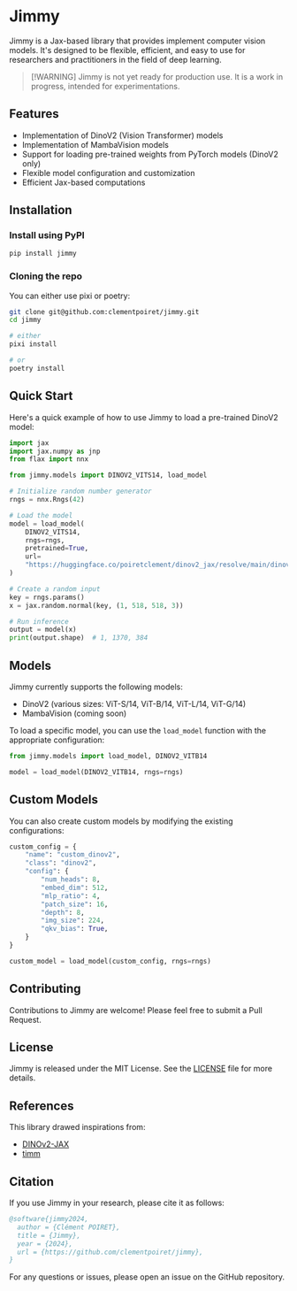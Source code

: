 # Jimmy

Jimmy is a Jax-based library that provides implement computer vision models. It's designed to be flexible, efficient, and easy to use for researchers and practitioners in the field of deep learning.

> [!WARNING] Jimmy is not yet ready for production use.
> It is a work in progress, intended for experimentations.

## Features

- Implementation of DinoV2 (Vision Transformer) models
- Implementation of MambaVision models
- Support for loading pre-trained weights from PyTorch models (DinoV2 only)
- Flexible model configuration and customization
- Efficient Jax-based computations

## Installation

### Install using PyPI

```sh
pip install jimmy
```

### Cloning the repo

You can either use pixi or poetry:

```sh
git clone git@github.com:clementpoiret/jimmy.git
cd jimmy

# either
pixi install

# or
poetry install
```

## Quick Start

Here's a quick example of how to use Jimmy to load a pre-trained DinoV2 model:

```python
import jax
import jax.numpy as jnp
from flax import nnx

from jimmy.models import DINOV2_VITS14, load_model

# Initialize random number generator
rngs = nnx.Rngs(42)

# Load the model
model = load_model(
    DINOV2_VITS14,
    rngs=rngs,
    pretrained=True,
    url=
    "https://huggingface.co/poiretclement/dinov2_jax/resolve/main/dinov2_vits14.jim",
)

# Create a random input
key = rngs.params()
x = jax.random.normal(key, (1, 518, 518, 3))

# Run inference
output = model(x)
print(output.shape)  # 1, 1370, 384
```

## Models

Jimmy currently supports the following models:

- DinoV2 (various sizes: ViT-S/14, ViT-B/14, ViT-L/14, ViT-G/14)
- MambaVision (coming soon)

To load a specific model, you can use the `load_model` function with the appropriate configuration:

```python
from jimmy.models import load_model, DINOV2_VITB14

model = load_model(DINOV2_VITB14, rngs=rngs)
```

## Custom Models

You can also create custom models by modifying the existing configurations:

```python
custom_config = {
    "name": "custom_dinov2",
    "class": "dinov2",
    "config": {
        "num_heads": 8,
        "embed_dim": 512,
        "mlp_ratio": 4,
        "patch_size": 16,
        "depth": 8,
        "img_size": 224,
        "qkv_bias": True,
    }
}

custom_model = load_model(custom_config, rngs=rngs)
```

## Contributing

Contributions to Jimmy are welcome! Please feel free to submit a Pull Request.

## License

Jimmy is released under the MIT License. See the [LICENSE](LICENSE.md) file for more details.

## References

This library drawed inspirations from:

- [DINOv2-JAX](https://github.com/kylestach/dinov2-jax/)
- [timm](https://github.com/huggingface/pytorch-image-models/)

## Citation

If you use Jimmy in your research, please cite it as follows:

```bibtex
@software{jimmy2024,
  author = {Clément POIRET},
  title = {Jimmy},
  year = {2024},
  url = {https://github.com/clementpoiret/jimmy},
}
```

For any questions or issues, please open an issue on the GitHub repository.
